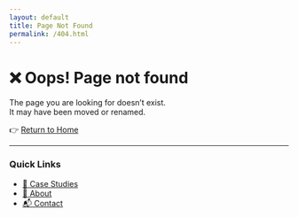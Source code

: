 ```yaml
---
layout: default
title: Page Not Found
permalink: /404.html
---
```


# ❌ Oops! Page not found

The page you are looking for doesn’t exist.  
It may have been moved or renamed.

👉 [Return to Home](/)  

---

### Quick Links
- [📂 Case Studies](/cases/)  
- [👩 About](/about/)  
- [📬 Contact](/contact/)  
